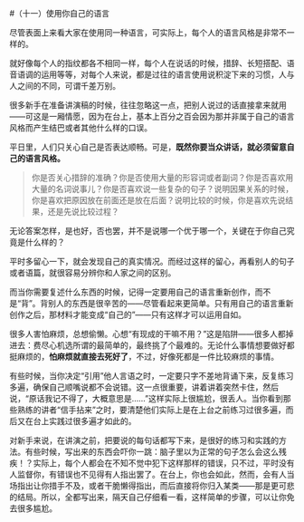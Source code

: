 #（十一）使用你自己的语言

尽管表面上来看大家在使用同一种语言，可实际上，每个人的语言风格是非常不一样的。

就好像每个人的指纹都各不相同一样，每个人在说话的时候，措辞、长短搭配、语音语调的运用等等，对每个人来说，都是过往的语言使用说积淀下来的习惯，人与人之间的不同，可谓千差万别。

很多新手在准备讲演稿的时候，往往忽略这一点，把别人说过的话直接拿来就用——可这是一厢情愿，因为在台上，基本上百分之百会因为那并非属于自己的语言风格而产生结巴或者其他什么样的口误。

平日里，人们只关心自己是否表达顺畅。可是，**既然你要当众讲话，就必须留意自己的语言风格。**

> 你是否关心措辞的准确？你是否使用大量的形容词或者副词？你是否喜欢用大量的名词说事儿？你是否喜欢说一些复杂的句子？说明因果关系的时候，你是喜欢把原因放在前面还是放在后面？说明比较的时候，你是喜欢先说结果，还是先说比较过程？

无论答案怎样，是也好，否也罢，并不是说哪一个优于哪一个，关键在于你自己究竟是什么样的？

平时多留心一下，就会发现自己的真实情况。而经过这样的留心，再看别人的句子或者语篇，就很容易分辨你和人家之间的区别。

而当你需要复述什么东西的时候，记得一定要用自己的语言重新创作，而不是“背”。背别人的东西是很辛苦的——尽管看起来更简单。只有用自己的语言重新创作之后，那材料才能变成“自己的”——只有这样才可以运用自如。

很多人害怕麻烦，总想偷懒。心想“有现成的干嘛不用？”这是陷阱——很多人都掉进去：费尽心机选所谓的最简单的，最终挑了个最难的。无论什么事情想要做好都挺麻烦的，**怕麻烦就直接去死好了**，不过，好像死都是一件比较麻烦的事情。

有些时候，当你决定“引用”他人言语之时，一定要只字不差地背诵下来，反复练习多遍，确保自己顺嘴说都不会说错。这一点很重要，讲着讲着突然卡住，然后说，“原话我记不得了，大概意思是……”这样实际上很尴尬，很丢人。当你看到那些熟练的讲者“信手拈来”之时，要清楚他们实际上是在上台之前练习过很多遍，而后又在台上实践过很多遍才如此的。

对新手来说，在讲演之前，把要说的每句话都写下来，是很好的练习和实践的方法。有些时候，写出来的东西会吓你一跳：脑子里以为正常的句子怎么会这么残疾！？实际上，每个人都会在不知不觉中犯下这样那样的错误，只不过，平时没有人监督你，有错误也不见得有人指出罢了。在台上，你也会如此，然而，会有人当场指出让你措手不及，或者干脆懒得指出，而后直接将你归入某类——那是更可悲的结局。所以，全都写出来，隔天自己仔细看一看，这样简单的步骤，可以让你免去很多尴尬。